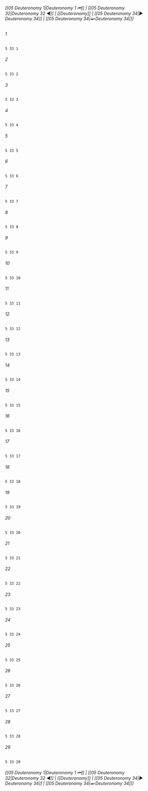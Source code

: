 
###### [[05 Deuteronomy 1|Deuteronomy 1 ⏮]] | [[05 Deuteronomy 32|Deuteronomy 32 ◀]] | [[Deuteronomy]] | [[05 Deuteronomy 34|▶ Deuteronomy 34]] | [[05 Deuteronomy 34|⏭ Deuteronomy 34|]]

###### 1
``` verse
5 33 1 
```
###### 2
``` verse
5 33 2 
```
###### 3
``` verse
5 33 3 
```
###### 4
``` verse
5 33 4 
```
###### 5
``` verse
5 33 5 
```
###### 6
``` verse
5 33 6 
```
###### 7
``` verse
5 33 7 
```
###### 8
``` verse
5 33 8 
```
###### 9
``` verse
5 33 9 
```
###### 10
``` verse
5 33 10 
```
###### 11
``` verse
5 33 11 
```
###### 12
``` verse
5 33 12 
```
###### 13
``` verse
5 33 13 
```
###### 14
``` verse
5 33 14 
```
###### 15
``` verse
5 33 15 
```
###### 16
``` verse
5 33 16 
```
###### 17
``` verse
5 33 17 
```
###### 18
``` verse
5 33 18 
```
###### 19
``` verse
5 33 19 
```
###### 20
``` verse
5 33 20 
```
###### 21
``` verse
5 33 21 
```
###### 22
``` verse
5 33 22 
```
###### 23
``` verse
5 33 23 
```
###### 24
``` verse
5 33 24 
```
###### 25
``` verse
5 33 25 
```
###### 26
``` verse
5 33 26 
```
###### 27
``` verse
5 33 27 
```
###### 28
``` verse
5 33 28 
```
###### 29
``` verse
5 33 29 
```

###### [[05 Deuteronomy 1|Deuteronomy 1 ⏮]] | [[05 Deuteronomy 32|Deuteronomy 32 ◀]] | [[Deuteronomy]] | [[05 Deuteronomy 34|▶ Deuteronomy 34]] | [[05 Deuteronomy 34|⏭ Deuteronomy 34|]]

